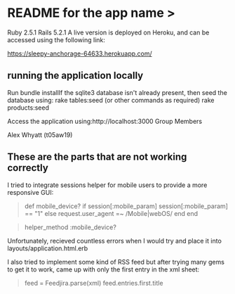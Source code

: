 

# README for the app name > #
Ruby 2.5.1  Rails 5.2.1
A live version is deployed on Heroku, and can be accessed using the following link:

https://sleepy-anchorage-64633.herokuapp.com/



## running the application locally ##
Run bundle installIf the sqlite3 database isn't already present, then seed the database using:
rake tables:seed (or other commands as required)
rake products:seed



Access the application using:http://localhost:3000
Group Members

Alex Whyatt (t05aw19)



## These are the parts that are not working correctly ##


I tried to integrate sessions helper for mobile users to provide a more responsive GUI:

> def mobile_device?
>  	if session[:mobile_param]
>  		session[:mobile_param] == "1"
>  	else
>  		request.user_agent =~ /Mobile|webOS/
>  	end
>  end

>  helper_method :mobile_device?

Unfortunately, recieved countless errors when I would try and place it into layouts/application.html.erb


I also tried to implement some kind of RSS feed but after trying many gems to get it to work, came up with only the first entry in the xml sheet:

>feed = Feedjira.parse(xml)
>	  feed.entries.first.title
